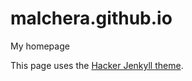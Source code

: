 # malchera.github.io
My homepage


This page uses the [Hacker Jenkyll theme](https://github.com/pages-themes/hacker).
